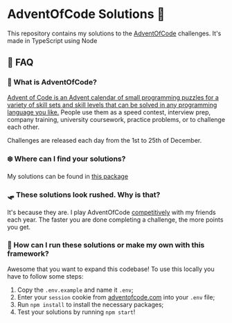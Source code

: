 # AdventOfCode Solutions :santa:

This repository contains my solutions to the [AdventOfCode](https://adventofcode.com) challenges.
It's made in TypeScript using Node

<!-- I am currently in the middle of adding new solutions every day, to compare with afterwards. -->

<!-- ## :warning: Disclaimer -->
<!-- **[Because the competition is still ongoing](https://adventofcode.com/2023) please do NOT use my solutions to gain -->
<!-- an unfair advantage on friends, coworkers or anyone else you may be in a private leaderboard with. -->
<!-- Competing against a cheater will take away people's fun, and I don't want to be the reason for that.** -->

## :thinking: FAQ

### :christmas_tree: What is AdventOfCode?
[Advent of Code is an Advent calendar of small programming puzzles for a variety of skill sets and skill levels that can be solved in any programming language you like.](https://adventofcode.com/2021/about)
People use them as a speed contest, interview prep, company training, university coursework, practice problems, or to challenge each other.

Challenges are released each day from the 1st to 25th of December.

### :snowflake: Where can I find your solutions?
My solutions can be found in [this package](src/days/2023)

### :sled: These solutions look rushed. Why is that?
It's because they are. I play AdventOfCode [competitively](https://adventofcode.com/2023/leaderboard) with my friends each year.
The faster you are done completing a challenge, the more points you get.

### :pencil: How can I run these solutions or make my own with this framework?
Awesome that you want to expand this codebase! To use this locally you have to follow some steps:

1. Copy the `.env.example` and name it `.env`;
2. Enter your `session` cookie from [adventofcode.com](https://adventofcode.com) into your `.env` file;
3. Run `npm install` to install the necessary packages;
4. Test your solutions by running `npm start`!